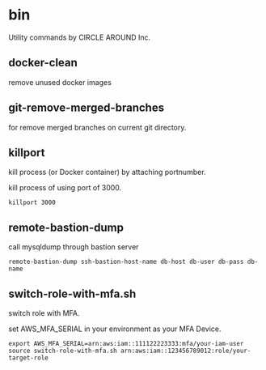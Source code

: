 # bin

Utility commands by CIRCLE AROUND Inc.

## docker-clean
remove unused docker images

## git-remove-merged-branches
for remove merged branches on current git directory.

## killport
kill process (or Docker container) by attaching portnumber.

kill process of using port of 3000.

```
killport 3000
```

## remote-bastion-dump
call mysqldump through bastion server

```
remote-bastion-dump ssh-bastion-host-name db-host db-user db-pass db-name
```

## switch-role-with-mfa.sh
switch role with MFA.

set AWS_MFA_SERIAL in your environment as your MFA Device.

```
export AWS_MFA_SERIAL=arn:aws:iam::111122223333:mfa/your-iam-user
source switch-role-with-mfa.sh arn:aws:iam::123456789012:role/your-target-role
```